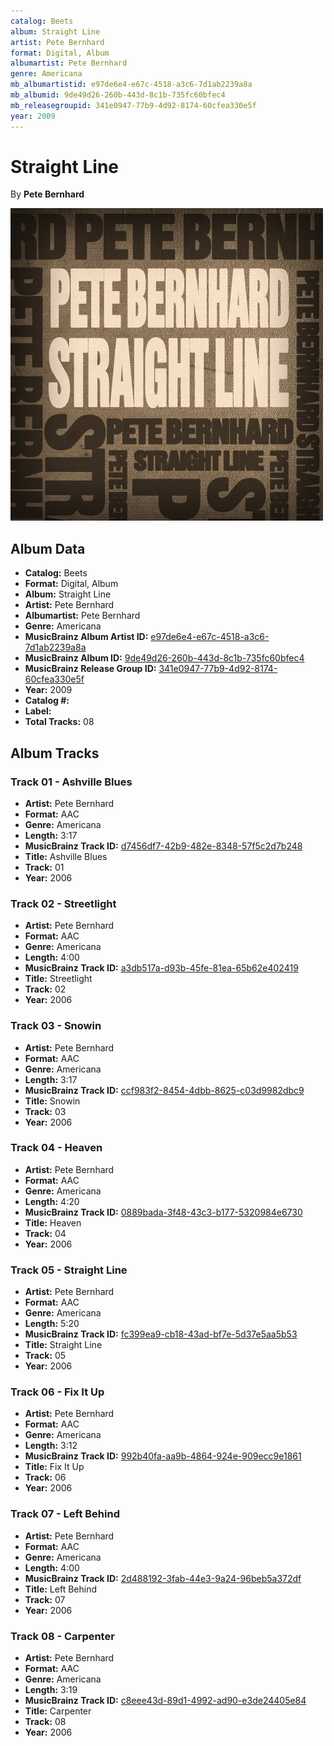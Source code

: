 ```yaml
---
catalog: Beets
album: Straight Line
artist: Pete Bernhard
format: Digital, Album
albumartist: Pete Bernhard
genre: Americana
mb_albumartistid: e97de6e4-e67c-4518-a3c6-7d1ab2239a8a
mb_albumid: 9de49d26-260b-443d-8c1b-735fc60bfec4
mb_releasegroupid: 341e0947-77b9-4d92-8174-60cfea330e5f
year: 2009
---
```


# Straight Line

By **Pete Bernhard**

![](../../assets/beetscovers/Pete_Bernhard-Straight_Line.jpg)

## Album Data

- **Catalog:** Beets
- **Format:** Digital, Album
- **Album:** Straight Line
- **Artist:** Pete Bernhard
- **Albumartist:** Pete Bernhard
- **Genre:** Americana
- **MusicBrainz Album Artist ID:** [e97de6e4-e67c-4518-a3c6-7d1ab2239a8a](https://musicbrainz.org/artist/e97de6e4-e67c-4518-a3c6-7d1ab2239a8a)
- **MusicBrainz Album ID:** [9de49d26-260b-443d-8c1b-735fc60bfec4](https://musicbrainz.org/release/9de49d26-260b-443d-8c1b-735fc60bfec4)
- **MusicBrainz Release Group ID:** [341e0947-77b9-4d92-8174-60cfea330e5f](https://musicbrainz.org/release-group/341e0947-77b9-4d92-8174-60cfea330e5f)
- **Year:** 2009
- **Catalog #:** 
- **Label:** 
- **Total Tracks:** 08

## Album Tracks

### Track 01 - Ashville Blues

- **Artist:** Pete Bernhard
- **Format:** AAC
- **Genre:** Americana
- **Length:** 3:17
- **MusicBrainz Track ID:** [d7456df7-42b9-482e-8348-57f5c2d7b248](https://musicbrainz.org/recording/d7456df7-42b9-482e-8348-57f5c2d7b248)
- **Title:** Ashville Blues
- **Track:** 01
- **Year:** 2006

### Track 02 - Streetlight

- **Artist:** Pete Bernhard
- **Format:** AAC
- **Genre:** Americana
- **Length:** 4:00
- **MusicBrainz Track ID:** [a3db517a-d93b-45fe-81ea-65b62e402419](https://musicbrainz.org/recording/a3db517a-d93b-45fe-81ea-65b62e402419)
- **Title:** Streetlight
- **Track:** 02
- **Year:** 2006

### Track 03 - Snowin

- **Artist:** Pete Bernhard
- **Format:** AAC
- **Genre:** Americana
- **Length:** 3:17
- **MusicBrainz Track ID:** [ccf983f2-8454-4dbb-8625-c03d9982dbc9](https://musicbrainz.org/recording/ccf983f2-8454-4dbb-8625-c03d9982dbc9)
- **Title:** Snowin
- **Track:** 03
- **Year:** 2006

### Track 04 - Heaven

- **Artist:** Pete Bernhard
- **Format:** AAC
- **Genre:** Americana
- **Length:** 4:20
- **MusicBrainz Track ID:** [0889bada-3f48-43c3-b177-5320984e6730](https://musicbrainz.org/recording/0889bada-3f48-43c3-b177-5320984e6730)
- **Title:** Heaven
- **Track:** 04
- **Year:** 2006

### Track 05 - Straight Line

- **Artist:** Pete Bernhard
- **Format:** AAC
- **Genre:** Americana
- **Length:** 5:20
- **MusicBrainz Track ID:** [fc399ea9-cb18-43ad-bf7e-5d37e5aa5b53](https://musicbrainz.org/recording/fc399ea9-cb18-43ad-bf7e-5d37e5aa5b53)
- **Title:** Straight Line
- **Track:** 05
- **Year:** 2006

### Track 06 - Fix It Up

- **Artist:** Pete Bernhard
- **Format:** AAC
- **Genre:** Americana
- **Length:** 3:12
- **MusicBrainz Track ID:** [992b40fa-aa9b-4864-924e-909ecc9e1861](https://musicbrainz.org/recording/992b40fa-aa9b-4864-924e-909ecc9e1861)
- **Title:** Fix It Up
- **Track:** 06
- **Year:** 2006

### Track 07 - Left Behind

- **Artist:** Pete Bernhard
- **Format:** AAC
- **Genre:** Americana
- **Length:** 4:00
- **MusicBrainz Track ID:** [2d488192-3fab-44e3-9a24-96beb5a372df](https://musicbrainz.org/recording/2d488192-3fab-44e3-9a24-96beb5a372df)
- **Title:** Left Behind
- **Track:** 07
- **Year:** 2006

### Track 08 - Carpenter

- **Artist:** Pete Bernhard
- **Format:** AAC
- **Genre:** Americana
- **Length:** 3:19
- **MusicBrainz Track ID:** [c8eee43d-89d1-4992-ad90-e3de24405e84](https://musicbrainz.org/recording/c8eee43d-89d1-4992-ad90-e3de24405e84)
- **Title:** Carpenter
- **Track:** 08
- **Year:** 2006

